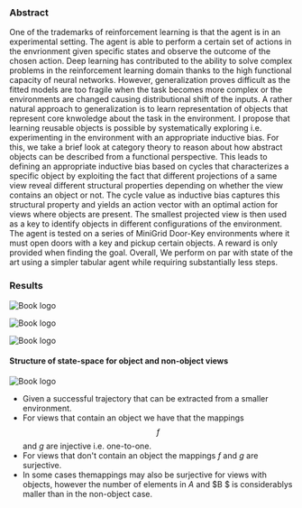 ### Abstract

One of the trademarks of reinforcement learning is that the agent is in an experimental setting. The agent is able to perform a certain set of actions in the envrionment given specific states and observe the outcome of the chosen action. Deep learning has contributed to the ability to solve complex problems in the reinforcement learning domain thanks to the high functional capacity of neural networks. However, generalization proves difficult as the fitted models are too fragile when the task becomes more complex or the environments are changed causing distributional shift of the inputs. A rather natural approach to generalization is to learn representation of objects that represent core knwoledge about the task in the environment.  I propose that learning reusable objects is possible by systematically exploring i.e. experimenting in the environment with an appropriate inductive bias. For this, we take a brief look at category theory to reason about how  abstract objects can be described from a functional perspective.  This leads to defining an appropriate inductive bias based on cycles that characterizes a specific object by exploiting the fact that different projections of a same view reveal different structural properties depending on whether the view contains an object or not. The cycle value as inductive bias captures this structural property and yields an action vector with an optimal action for views where objects are present.  The smallest projected view is then used as a key to identify objects in different configurations of the environment. The agent is tested on a series of MiniGrid Door-Key environments where it must open doors with a key and pickup certain objects. A reward is only provided when finding the goal. Overall, We perform on par with state of the art using a simpler tabular agent while requiring substantially less steps.

### Results
![Book logo](/cyclophobic-reinforcement-learning/assets/result_8x8.png)

![Book logo](/cyclophobic-reinforcement-learning/assets/result_11x11.png)

![Book logo](/cyclophobic-reinforcement-learning/assets/result_up_8x8.png)


#### Structure of state-space for object and non-object views
![Book logo](/cyclophobic-reinforcement-learning/assets/cyclemapping.png)
- Given a successful trajectory that can be extracted from a smaller environment.
- For views that contain an object we have that the mappings $$f$$ and $g$ are injective i.e. one-to-one.
- For views that don't contain an object the mappings $f$ and $g$ are surjective.  
- In some cases themappings may also be surjective for views with objects, however the number of elements in $A$ and $B $ is considerablys maller than in the non-object case.

